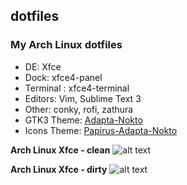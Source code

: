 ## dotfiles


### My Arch Linux dotfiles

* DE: Xfce
* Dock: xfce4-panel
* Terminal : xfce4-terminal
* Editors: Vim, Sublime Text 3
* Other: conky, rofi, zathura
* GTK3 Theme: [Adapta-Nokto](https://github.com/adapta-project/adapta-gtk-theme)
* Icons Theme: [Papirus-Adapta-Nokto](https://github.com/PapirusDevelopmentTeam/papirus-icon-theme)


**Arch Linux Xfce - clean**
![alt text](https://lut.im/maJgPZm5LX/AhMthbfcOSAgz0Ly.png)

**Arch Linux Xfce - dirty**
![alt text](https://lut.im/FaJcyOcqQ9/vJUagsDwT9suJZgH.png)

